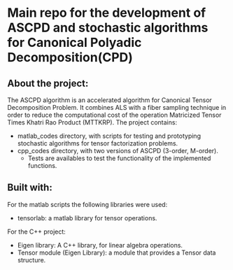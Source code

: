 # Main repo for the development of ASCPD and stochastic algorithms for Canonical Polyadic Decomposition(CPD)

## About the project:
The ASCPD algorithm is an accelerated algorithm for Canonical Tensor Decomposition Problem. It combines ALS with a fiber sampling technique in order to reduce the computational cost of the operation Matricized Tensor Times Khatri Rao Product (MTTKRP). 
The project contains:
   - matlab_codes directory, with scripts for testing and prototyping stochastic algorithms for tensor factorization problems.
   - cpp_codes directory, with two versions of ASCPD (3-order, M-order).
     - Tests are availables to test the functionality of the implemented functions.

## Built with:
For the matlab scripts the following libraries were used:
  - tensorlab: a matlab library for tensor operations.

For the C++ project:
  - Eigen library: A C++ library, for linear algebra operations.
  - Tensor module (Eigen Library): a module that provides a Tensor data structure.

